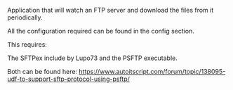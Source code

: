 Application that will watch an FTP server and download the files from it periodically.

All the configuration required can be found in the config section.


This requires:

The SFTPex include by Lupo73 and the PSFTP executable.

Both can be found here: https://www.autoitscript.com/forum/topic/138095-udf-to-support-sftp-protocol-using-psftp/